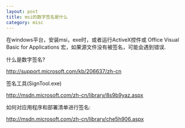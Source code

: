 ```yaml
--- 
layout: post
title: msi的数字签名是什么
category: misc
---
```


在windows平台，安装msi，exe时，或者运行ActiveX控件或 Office Visual Basic for Applications 宏，如果源文件没有被签名，可能会遇到错误.

什么是数字签名?

<http://support.microsoft.com/kb/206637/zh-cn>

签名工具(SignTool.exe)

<http://msdn.microsoft.com/zh-cn/library/8s9b9yaz.aspx>

如何对应用程序和部署清单进行签名:

<http://msdn.microsoft.com/zh-cn/library/che5h906.aspx>